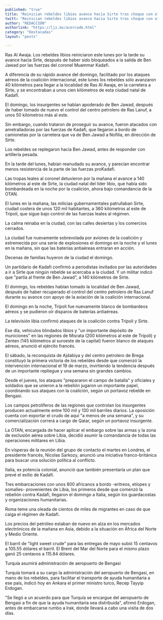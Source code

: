 ```yaml
---
published: "true"
title: "Reinician rebeldes libios avance hacia Sirte tras choque con oficialistas"
twitt: "Reinician rebeldes libios avance hacia Sirte tras choque con oficialistas"
author: "REDACCION"
authorlink: "https://ljz.mx/acercade.html"
category: "Destacadas"
layout: "posts"

---
```



  Ras Al Awaja. Los rebeldes libios reiniciaron este lunes por la tarde su avance hacia Sirte, después de haber sido bloqueados a la salida de Ben Jawad por las fuerzas del coronel Muammar Kadafi.



  A diferencia de su rápido avance del domingo, facilitado por los ataques aéreos de la coalición internacional, este lunes los rebeldes sólo avanzaron 40 kilómetros para llegar a la localidad de Ras Al Awaja, en la carretera a Sirte, y se encontraban a unos cien kilómetros de esta ciudad natal de Kadafi.



  El domingo, los insurgentes se habían apoderado de Ben Jawad, después de haber tomado de nuevo el control del centro petrolero de Ras Lanuf, a unos 50 kilómetros más al este.



  Sin embargo, cuando trataron de proseguir su avance, fueron atacados con ametralladoras por las fuerzas de Kadafi, que llegaron a bordo de camionetas por la carretera que va de Ben Jawad a Nofilia, en dirección de Sirte.



  Los rebeldes se replegaron hacia Ben Jawad, antes de responder con artillería pesada.



  En la tarde del lunes, habían reanudado su avance, y parecían encontrar menos resistencia de la parte de las fuerzas proKadafi.



  Las tropas leales al coronel detuvieron por la mañana el avance a 140 kilómetros al este de Sirte, la ciudad natal del líder libio, que había sido bombardeada en la noche por la coalición, ahora bajo comandancia de la OTAN.



  El lunes en la mañana, las milicias gubernamentales patrullaban Sirte, ciudad costera de unos 120 mil habitantes, a 360 kilómetros al este de Trípoli, que sigue bajo control de las fuerzas leales al régimen.



  La calma reinaba en la ciudad, con las calles desiertas y los comercios cerrados.



  La ciudad fue nuevamente sobrevolada por aviones de la coalición y estremecida por una serie de explosiones el domingo en la noche y el lunes en la mañana, sin que las baterías antiaéreas entraran en acción.



  Decenas de familias huyeron de la ciudad el domingo.



  Un partidario de Kadafi confirmó a periodistas invitados por las autoridades a ir a Sirte que ningún rebelde se acercaba a la ciudad. Y un militar indicó que "partía al frente de Ben Jawad", a 140 kilómetros de Sirte.



  El domingo, los rebeldes habían tomado la localidad de Ben Jawad, después de haber recuperado el control del centro petrolero de Ras Lanuf durante su avance con apoyo de la aviación de la coalición internacional.



  El domingo en la noche, Trípoli fue nuevamente blanco de bombardeos aéreos y se pudieron oír disparos de baterías antiaéreas.



  La televisión libia confirmó ataques de la coalición contra Trípoli y Sirte.



  Ese día, vehículos blindados libios y "un importante depósito de municiones" en las regiones de Misrata (200 kilómetros al este de Trípoli) y Zenten (145 kilómetros al suroeste de la capital) fueron blanco de ataques aéreos, anunció el ejército francés.



  El sábado, la reconquista de Ajdabiya y del centro petrolero de Brega constituyó la primera victoria de los rebeldes desde que comenzó la intervención internacional el 19 de marzo, invirtiendo la tendencia después de un importante repliegue y una semana sin grandes cambios.



  Desde el jueves, los ataques "prepararon el campo de batalla" y oficiales y soldados que se unieron a la rebelión jugaron un importante papel, coordinando sus ataques con la coalición, según un portavoz rebelde en Bengasi.



  Los campos petrolíferos de las regiones que controlan los insurgentes producen actualmente entre 100 mil y 130 mil barriles diarios. La oposición cuenta con exportar el crudo de aquí "a menos de una semana", y su comercialización correrá a cargo de Qatar, según un portavoz insurgente.



  La OTAN, encargada de hacer aplicar el embargo sobre las armas y la zona de exclusión aérea sobre Libia, decidió asumir la comandancia de todas las operaciones militares en Libia.



  En vísperas de la reunión del grupo de contacto el martes en Londres, el presidente francés, Nicolas Sarkozy, anunció una iniciativa franco-británica para buscar una solución política al conflicto.



  Italia, ex potencia colonial, anunció que también presentaría un plan que prevé el exilio de Kadafi.



  Tres embarcaciones con unos 800 africanos a bordo -eritreos, etíopes y somalíes- provenientes de Libia, los primeros desde que comenzó la rebelión contra Kadafi, llegaron el domingo a Italia, según los guardacostas y organizaciones humanitarias.



  Roma teme una oleada de cientos de miles de migrantes en caso de que caiga el régimen de Kadafi.



  Los precios del petróleo estaban de nuevo en alza en los mercados electrónicos de la mañana en Asia, debido a la situación en África del Norte y Medio Oriente.



  El barril de "light sweet crude" para las entregas de mayo subió 15 centavos a 105.55 dólares el barril. El Brent del Mar del Norte para el mismo plazo ganó 25 centavos a 115.84 dólares.



  Turquía asumirá administración de aeropuerto de Bengasi



  Turquía tomará a su cargo la administración del aeropuerto de Bengasi, en mano de los rebeldes, para facilitar el transporte de ayuda humanitaria a ese país, indicó hoy en Ankara el primer ministro turco, Recep Tayyip Erdogan.



  "Se llegó a un acuerdo para que Turquía se encargue del aeropuerto de Bengasi a fin de que la ayuda humanitaria sea distribuida", afirmó Erdogan, antes de embarcarse rumbo a Irak, donde llevará a cabo una visita de dos días.

